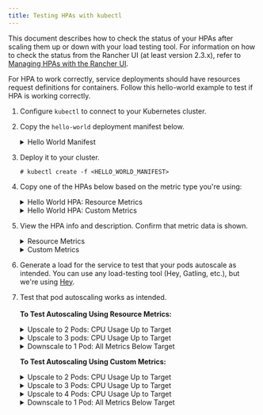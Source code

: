 ```yaml
---
title: Testing HPAs with kubectl
---
```


This document describes how to check the status of your HPAs after scaling them up or down with your load testing tool. For information on how to check the status from the Rancher UI (at least version 2.3.x), refer to [Managing HPAs with the Rancher UI](manage-hpas-with-kubectl.md).

For HPA to work correctly, service deployments should have resources request definitions for containers. Follow this hello-world example to test if HPA is working correctly.

1. Configure `kubectl` to connect to your Kubernetes cluster.

1. Copy the `hello-world` deployment manifest below.

   <details id="hello-world">
     <summary>Hello World Manifest</summary>

     ```
     apiVersion: apps/v1beta2
     kind: Deployment
     metadata:
       labels:
         app: hello-world
       name: hello-world
       namespace: default
     spec:
       replicas: 1
       selector:
         matchLabels:
           app: hello-world
       strategy:
         rollingUpdate:
           maxSurge: 1
           maxUnavailable: 0
         type: RollingUpdate
       template:
         metadata:
           labels:
             app: hello-world
         spec:
           containers:
           - image: rancher/hello-world
             imagePullPolicy: Always
             name: hello-world
             resources:
               requests:
                 cpu: 500m
                 memory: 64Mi
             ports:
             - containerPort: 80
               protocol: TCP
           restartPolicy: Always
     ---
     apiVersion: v1
     kind: Service
     metadata:
       name: hello-world
       namespace: default
     spec:
       ports:
       - port: 80
         protocol: TCP
         targetPort: 80
       selector:
         app: hello-world
     ```

   </details>

1. Deploy it to your cluster.

    ```
    # kubectl create -f <HELLO_WORLD_MANIFEST>
    ```

1. Copy one of the HPAs below based on the metric type you're using:

   <details id="service-deployment-resource-metrics">
     <summary>Hello World HPA: Resource Metrics</summary>

     ```
     apiVersion: autoscaling/v2beta1
     kind: HorizontalPodAutoscaler
     metadata:
       name: hello-world
       namespace: default
     spec:
       scaleTargetRef:
         apiVersion: extensions/v1beta1
         kind: Deployment
         name: hello-world
       minReplicas: 1
       maxReplicas: 10
       metrics:
       - type: Resource
         resource:
           name: cpu
           targetAverageUtilization: 50
       - type: Resource
         resource:
           name: memory
           targetAverageValue: 1000Mi
     ```

   </details>
   <details id="service-deployment-custom-metrics">
     <summary>Hello World HPA: Custom Metrics</summary>

     ```
     apiVersion: autoscaling/v2beta1
     kind: HorizontalPodAutoscaler
     metadata:
       name: hello-world
       namespace: default
     spec:
       scaleTargetRef:
         apiVersion: extensions/v1beta1
         kind: Deployment
         name: hello-world
       minReplicas: 1
       maxReplicas: 10
       metrics:
       - type: Resource
         resource:
           name: cpu
           targetAverageUtilization: 50
       - type: Resource
         resource:
           name: memory
           targetAverageValue: 100Mi
       - type: Pods
         pods:
           metricName: cpu_system
           targetAverageValue: 20m
     ```

   </details>

1. View the HPA info and description. Confirm that metric data is shown.

   <details id="hpa-info-resource-metrics">
     <summary>Resource Metrics</summary>

     1. Enter the following commands.
         ```
         # kubectl get hpa
         NAME          REFERENCE                TARGETS                     MINPODS   MAXPODS   REPLICAS   AGE
         hello-world   Deployment/hello-world   1253376 / 100Mi, 0% / 50%   1         10        1          6m
         # kubectl describe hpa
         Name:                                                  hello-world
         Namespace:                                             default
         Labels:                                                <none>
         Annotations:                                           <none>
         CreationTimestamp:                                     Mon, 23 Jul 2018 20:21:16 +0200
         Reference:                                             Deployment/hello-world
         Metrics:                                               ( current / target )
           resource memory on pods:                             1253376 / 100Mi
           resource cpu on pods  (as a percentage of request):  0% (0) / 50%
         Min replicas:                                          1
         Max replicas:                                          10
         Conditions:
           Type            Status  Reason              Message
           ----            ------  ------              -------
           AbleToScale     True    ReadyForNewScale    the last scale time was sufficiently old as to warrant a new scale
           ScalingActive   True    ValidMetricFound    the HPA was able to successfully calculate a replica count from memory resource
           ScalingLimited  False   DesiredWithinRange  the desired count is within the acceptable range
         Events:           <none>
         ```

   </details>
   <details id="hpa-info-custom-metrics">
     <summary>Custom Metrics</summary>

     1. Enter the following command.
         ```
         # kubectl describe hpa
         ```
         You should receive the output that follows.
         ```
         Name:                                                  hello-world
         Namespace:                                             default
         Labels:                                                <none>
         Annotations:                                           <none>
         CreationTimestamp:                                     Tue, 24 Jul 2018 18:36:28 +0200
         Reference:                                             Deployment/hello-world
         Metrics:                                               ( current / target )
           resource memory on pods:                             3514368 / 100Mi
           "cpu_system" on pods:                                0 / 20m
           resource cpu on pods  (as a percentage of request):  0% (0) / 50%
         Min replicas:                                          1
         Max replicas:                                          10
         Conditions:
           Type            Status  Reason              Message
           ----            ------  ------              -------
           AbleToScale     True    ReadyForNewScale    the last scale time was sufficiently old as to warrant a new scale
           ScalingActive   True    ValidMetricFound    the HPA was able to successfully calculate a replica count from memory resource
           ScalingLimited  False   DesiredWithinRange  the desired count is within the acceptable range
         Events:           <none>
         ```

   </details>

1. Generate a load for the service to test that your pods autoscale as intended. You can use any load-testing tool (Hey, Gatling, etc.), but we're using [Hey](https://github.com/rakyll/hey).

1. Test that pod autoscaling works as intended.<br/><br/>
   **To Test Autoscaling Using Resource Metrics:**

   <details id="observe-upscale-2-pods-cpu">
     <summary>Upscale to 2 Pods: CPU Usage Up to Target</summary>

     Use your load testing tool to scale up to two pods based on CPU Usage.

     1. View your HPA.
         ```
         # kubectl describe hpa
         ```
         You should receive output similar to what follows.
         ```
         Name:                                                  hello-world
         Namespace:                                             default
         Labels:                                                <none>
         Annotations:                                           <none>
         CreationTimestamp:                                     Mon, 23 Jul 2018 22:22:04 +0200
         Reference:                                             Deployment/hello-world
         Metrics:                                               ( current / target )
           resource memory on pods:                             10928128 / 100Mi
           resource cpu on pods  (as a percentage of request):  56% (280m) / 50%
         Min replicas:                                          1
         Max replicas:                                          10
         Conditions:
           Type            Status  Reason              Message
           ----            ------  ------              -------
           AbleToScale     True    SucceededRescale    the HPA controller was able to update the target scale to 2
           ScalingActive   True    ValidMetricFound    the HPA was able to successfully calculate a replica count from cpu resource utilization (percentage of request)
           ScalingLimited  False   DesiredWithinRange  the desired count is within the acceptable range
         Events:
           Type    Reason             Age   From                       Message
           ----    ------             ----  ----                       -------
           Normal  SuccessfulRescale  13s   horizontal-pod-autoscaler  New size: 2; reason: cpu resource utilization (percentage of request) above target
           ```
     1. Enter the following command to confirm you've scaled to two pods.
        ```
           # kubectl get pods
        ```
        You should receive output similar to what follows:
        ```
           NAME                                                     READY     STATUS    RESTARTS   AGE
           hello-world-54764dfbf8-k8ph2                             1/1       Running   0          1m
           hello-world-54764dfbf8-q6l4v                             1/1       Running   0          3h
        ```

   </details>
   <details id="observe-upscale-3-pods-cpu-cooldown">
     <summary>Upscale to 3 pods: CPU Usage Up to Target</summary>

     Use your load testing tool to upscale to 3 pods based on CPU usage with `horizontal-pod-autoscaler-upscale-delay` set to 3 minutes.

     1. Enter the following command.
        ```
        # kubectl describe hpa
        ```
        You should receive output similar to what follows
        ```
           Name:                                                  hello-world
           Namespace:                                             default
           Labels:                                                <none>
           Annotations:                                           <none>
           CreationTimestamp:                                     Mon, 23 Jul 2018 22:22:04 +0200
           Reference:                                             Deployment/hello-world
           Metrics:                                               ( current / target )
             resource memory on pods:                             9424896 / 100Mi
             resource cpu on pods  (as a percentage of request):  66% (333m) / 50%
           Min replicas:                                          1
           Max replicas:                                          10
           Conditions:
             Type            Status  Reason              Message
             ----            ------  ------              -------
             AbleToScale     True    SucceededRescale    the HPA controller was able to update the target scale to 3
             ScalingActive   True    ValidMetricFound    the HPA was able to successfully calculate a replica count from cpu resource utilization (percentage of request)
             ScalingLimited  False   DesiredWithinRange  the desired count is within the acceptable range
           Events:
             Type    Reason             Age   From                       Message
             ----    ------             ----  ----                       -------
             Normal  SuccessfulRescale  4m    horizontal-pod-autoscaler  New size: 2; reason: cpu resource utilization (percentage of request) above target
             Normal  SuccessfulRescale  16s   horizontal-pod-autoscaler  New size: 3; reason: cpu resource utilization (percentage of request) above target
         ```
     2. Enter the following command to confirm three pods are running.
        ```
        # kubectl get pods
        ```
         You should receive output similar to what follows.
          ```
           NAME                                                     READY     STATUS    RESTARTS   AGE
           hello-world-54764dfbf8-f46kh                             0/1       Running   0          1m
           hello-world-54764dfbf8-k8ph2                             1/1       Running   0          5m
           hello-world-54764dfbf8-q6l4v                             1/1       Running   0          3h
           ```

   </details>
   <details id="observe-downscale-1-pod">
     <summary>Downscale to 1 Pod: All Metrics Below Target</summary>

     Use your load testing to scale down to 1 pod when all metrics are below target for `horizontal-pod-autoscaler-downscale-delay` (5 minutes by default).

     1. Enter the following command.
       ```
       # kubectl describe hpa
       ```
       You should receive output similar to what follows.
       ```
           Name:                                                  hello-world
           Namespace:                                             default
           Labels:                                                <none>
           Annotations:                                           <none>
           CreationTimestamp:                                     Mon, 23 Jul 2018 22:22:04 +0200
           Reference:                                             Deployment/hello-world
           Metrics:                                               ( current / target )
             resource memory on pods:                             10070016 / 100Mi
             resource cpu on pods  (as a percentage of request):  0% (0) / 50%
           Min replicas:                                          1
           Max replicas:                                          10
           Conditions:
             Type            Status  Reason              Message
             ----            ------  ------              -------
             AbleToScale     True    SucceededRescale    the HPA controller was able to update the target scale to 1
             ScalingActive   True    ValidMetricFound    the HPA was able to successfully calculate a replica count from memory resource
             ScalingLimited  False   DesiredWithinRange  the desired count is within the acceptable range
           Events:
             Type    Reason             Age   From                       Message
             ----    ------             ----  ----                       -------
             Normal  SuccessfulRescale  10m   horizontal-pod-autoscaler  New size: 2; reason: cpu resource utilization (percentage of request) above target
             Normal  SuccessfulRescale  6m    horizontal-pod-autoscaler  New size: 3; reason: cpu resource utilization (percentage of request) above target
             Normal  SuccessfulRescale  1s    horizontal-pod-autoscaler  New size: 1; reason: All metrics below target
       ```

   </details>

   **To Test Autoscaling Using Custom Metrics:**

   <details id="custom-observe-upscale-2-pods-cpu">
     <summary>Upscale to 2 Pods: CPU Usage Up to Target</summary>

     Use your load testing tool to upscale two pods based on CPU usage.

     1. Enter the following command.
       ```
         # kubectl describe hpa
       ```
       You should receive output similar to what follows.
       ```
         Name:                                                  hello-world
         Namespace:                                             default
         Labels:                                                <none>
         Annotations:                                           <none>
         CreationTimestamp:                                     Tue, 24 Jul 2018 18:01:11 +0200
         Reference:                                             Deployment/hello-world
         Metrics:                                               ( current / target )
           resource memory on pods:                             8159232 / 100Mi
           "cpu_system" on pods:                                7m / 20m
           resource cpu on pods  (as a percentage of request):  64% (321m) / 50%
         Min replicas:                                          1
         Max replicas:                                          10
         Conditions:
           Type            Status  Reason              Message
           ----            ------  ------              -------
           AbleToScale     True    SucceededRescale    the HPA controller was able to update the target scale to 2
           ScalingActive   True    ValidMetricFound    the HPA was able to successfully calculate a replica count from cpu resource utilization (percentage of request)
           ScalingLimited  False   DesiredWithinRange  the desired count is within the acceptable range
         Events:
           Type    Reason             Age   From                       Message
           ----    ------             ----  ----                       -------
           Normal  SuccessfulRescale  16s   horizontal-pod-autoscaler  New size: 2; reason: cpu resource utilization (percentage of request) above target
       ```
     1. Enter the following command to confirm two pods are running.
       ```
         # kubectl get pods
       ```
       You should receive output similar to what follows.
       ```
             NAME                           READY     STATUS    RESTARTS   AGE
             hello-world-54764dfbf8-5pfdr   1/1       Running   0          3s
             hello-world-54764dfbf8-q6l82   1/1       Running   0          6h
       ```

   </details>
   <details id="observe-upscale-3-pods-cpu-cooldown-2">
     <summary>Upscale to 3 Pods: CPU Usage Up to Target</summary>

     Use your load testing tool to scale up to three pods when the cpu_system usage limit is up to target.

     1. Enter the following command.
        ```
        # kubectl describe hpa
        ```
        You should receive output similar to what follows:
        ```
           Name:                                                  hello-world
           Namespace:                                             default
           Labels:                                                <none>
           Annotations:                                           <none>
           CreationTimestamp:                                     Tue, 24 Jul 2018 18:01:11 +0200
           Reference:                                             Deployment/hello-world
           Metrics:                                               ( current / target )
             resource memory on pods:                             8374272 / 100Mi
             "cpu_system" on pods:                                27m / 20m
             resource cpu on pods  (as a percentage of request):  71% (357m) / 50%
           Min replicas:                                          1
           Max replicas:                                          10
           Conditions:
             Type            Status  Reason              Message
             ----            ------  ------              -------
             AbleToScale     True    SucceededRescale    the HPA controller was able to update the target scale to 3
             ScalingActive   True    ValidMetricFound    the HPA was able to successfully calculate a replica count from cpu resource utilization (percentage of request)
             ScalingLimited  False   DesiredWithinRange  the desired count is within the acceptable range
           Events:
             Type    Reason             Age   From                       Message
             ----    ------             ----  ----                       -------
             Normal  SuccessfulRescale  3m    horizontal-pod-autoscaler  New size: 2; reason: cpu resource utilization (percentage of request) above target
             Normal  SuccessfulRescale  3s    horizontal-pod-autoscaler  New size: 3; reason: pods metric cpu_system above target
         ```
     1. Enter the following command to confirm three pods are running.
        ```
        # kubectl get pods
        ```
        You should receive output similar to what follows:
        ```
           # kubectl get pods
           NAME                           READY     STATUS    RESTARTS   AGE
           hello-world-54764dfbf8-5pfdr   1/1       Running   0          3m
           hello-world-54764dfbf8-m2hrl   1/1       Running   0          1s
           hello-world-54764dfbf8-q6l82   1/1       Running   0          6h
        ```

   </details>
   <details id="observe-upscale-4-pods">
     <summary>Upscale to 4 Pods: CPU Usage Up to Target</summary>

     Use your load testing tool to upscale to four pods based on CPU usage. `horizontal-pod-autoscaler-upscale-delay` is set to three minutes by default.

     1. Enter the following command.
       ```
       # kubectl describe hpa
       ```
       You should receive output similar to what follows.
       ```
           Name:                                                  hello-world
           Namespace:                                             default
           Labels:                                                <none>
           Annotations:                                           <none>
           CreationTimestamp:                                     Tue, 24 Jul 2018 18:01:11 +0200
           Reference:                                             Deployment/hello-world
           Metrics:                                               ( current / target )
             resource memory on pods:                             8374272 / 100Mi
             "cpu_system" on pods:                                27m / 20m
             resource cpu on pods  (as a percentage of request):  71% (357m) / 50%
           Min replicas:                                          1
           Max replicas:                                          10
           Conditions:
             Type            Status  Reason              Message
             ----            ------  ------              -------
             AbleToScale     True    SucceededRescale    the HPA controller was able to update the target scale to 3
             ScalingActive   True    ValidMetricFound    the HPA was able to successfully calculate a replica count from cpu resource utilization (percentage of request)
             ScalingLimited  False   DesiredWithinRange  the desired count is within the acceptable range
           Events:
             Type    Reason             Age   From                       Message
             ----    ------             ----  ----                       -------
             Normal  SuccessfulRescale  5m    horizontal-pod-autoscaler  New size: 2; reason: cpu resource utilization (percentage of request) above target
             Normal  SuccessfulRescale  3m    horizontal-pod-autoscaler  New size: 3; reason: pods metric cpu_system above target
             Normal  SuccessfulRescale  4s    horizontal-pod-autoscaler  New size: 4; reason: cpu resource utilization (percentage of request) above target
         ```
     1.  Enter the following command to confirm four pods are running.
         ```
         # kubectl get pods
         ```
         You should receive output similar to what follows.
         ```
           NAME                           READY     STATUS    RESTARTS   AGE
           hello-world-54764dfbf8-2p9xb   1/1       Running   0          5m
           hello-world-54764dfbf8-5pfdr   1/1       Running   0          2m
           hello-world-54764dfbf8-m2hrl   1/1       Running   0          1s
           hello-world-54764dfbf8-q6l82   1/1       Running   0          6h
         ```

   </details>
   <details id="custom-metrics-observe-downscale-1-pod">
     <summary>Downscale to 1 Pod: All Metrics Below Target</summary>

     Use your load testing tool to scale down to one pod when all metrics below target for `horizontal-pod-autoscaler-downscale-delay`.

     1. Enter the following command.
         ```
         # kubectl describe hpa
         ```
         You should receive similar output to what follows.
         ```
             Name:                                                  hello-world
             Namespace:                                             default
             Labels:                                                <none>
             Annotations:                                           <none>
             CreationTimestamp:                                     Tue, 24 Jul 2018 18:01:11 +0200
             Reference:                                             Deployment/hello-world
             Metrics:                                               ( current / target )
               resource memory on pods:                             8101888 / 100Mi
               "cpu_system" on pods:                                8m / 20m
               resource cpu on pods  (as a percentage of request):  0% (0) / 50%
             Min replicas:                                          1
             Max replicas:                                          10
             Conditions:
               Type            Status  Reason              Message
               ----            ------  ------              -------
               AbleToScale     True    SucceededRescale    the HPA controller was able to update the target scale to 1
               ScalingActive   True    ValidMetricFound    the HPA was able to successfully calculate a replica count from memory resource
               ScalingLimited  False   DesiredWithinRange  the desired count is within the acceptable range
             Events:
               Type    Reason             Age   From                       Message
               ----    ------             ----  ----                       -------
               Normal  SuccessfulRescale  10m    horizontal-pod-autoscaler  New size: 2; reason: cpu resource utilization (percentage of request) above target
               Normal  SuccessfulRescale  8m    horizontal-pod-autoscaler  New size: 3; reason: pods metric cpu_system above target
               Normal  SuccessfulRescale  5m    horizontal-pod-autoscaler  New size: 4; reason: cpu resource utilization (percentage of request) above target
               Normal   SuccessfulRescale             13s               horizontal-pod-autoscaler  New size: 1; reason: All metrics below target
         ```
     1. Enter the following command to confirm a single pods is running.
         ```
             # kubectl get pods
         ```
         You should receive output similar to what follows.
         ```
             NAME                           READY     STATUS    RESTARTS   AGE
             hello-world-54764dfbf8-q6l82   1/1       Running   0          6h
         ```

   </details>

